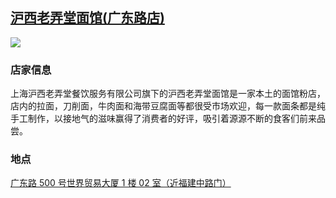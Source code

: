 ## [沪西老弄堂面馆(广东路店)](https://www.dianping.com/shop/jzrv0KqUI0MlKSdJ/dish246384652)

![](http://localhost:3000/food_id_007.jpg)

### 店家信息

上海沪西老弄堂餐饮服务有限公司旗下的沪西老弄堂面馆是一家本土的面馆粉店，店内的拉面，刀削面，牛肉面和海带豆腐面等都很受市场欢迎，每一款面条都是纯手工制作，以接地气的滋味赢得了消费者的好评，吸引着源源不断的食客们前来品尝。

### 地点

[广东路 500 号世界贸易大厦 1 楼 02 室（近福建中路门）](https://map.baidu.com/search/%E6%B2%AA%E8%A5%BF%E8%80%81%E5%BC%84%E5%A0%82%E9%9D%A2%E9%A6%86(%E5%B9%BF%E4%B8%9C%E8%B7%AF%E5%BA%97)/@13522580.46,3639852.02,14z?querytype=s&da_src=shareurl&wd=%E6%B2%AA%E8%A5%BF%E8%80%81%E5%BC%84%E5%A0%82%E9%9D%A2%E9%A6%86(%E5%B9%BF%E4%B8%9C%E8%B7%AF%E5%BA%97)&c=289&src=0&wd2=%E4%B8%8A%E6%B5%B7%E5%B8%82%E9%BB%84%E6%B5%A6%E5%8C%BA&pn=0&sug=1&l=14&b=(13510876.46,3633740.02;13534284.46,3645964.02)&from=webmap&biz_forward=%7B%22scaler%22:2,%22styles%22:%22pl%22%7D&sug_forward=d16f9c613bb77526c336446d&device_ratio=2)